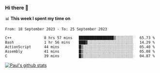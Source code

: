 ### Hi there 👋

📊 **This week I spent my time on**
<!--START_SECTION:waka-->

```txt
From: 18 September 2023 - To: 25 September 2023

C++               8 hrs 57 mins   ████████████████▒░░░░░░░░   65.73 %
Bash              1 hr 56 mins    ███▓░░░░░░░░░░░░░░░░░░░░░   14.29 %
ActionScript      44 mins         █▒░░░░░░░░░░░░░░░░░░░░░░░   05.40 %
Assembly          41 mins         █▒░░░░░░░░░░░░░░░░░░░░░░░   05.08 %
C                 39 mins         █▒░░░░░░░░░░░░░░░░░░░░░░░   04.87 %
```

<!--END_SECTION:waka-->


[![Paul's github stats](https://github-readme-stats.vercel.app/api?username=mickeyouyou&theme=dracula&show_icons=true)](https://github.com/anuraghazra/github-readme-stats)
